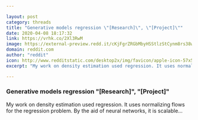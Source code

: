```yaml
---

layout: post
category: threads
title: "Generative models regression \"[Research]\", \"[Project]\""
date: 2020-04-08 18:17:32
link: https://vrhk.co/2Xl3RwM
image: https://external-preview.redd.it/cKjFgrZRGbMbyHSStlzStCynm8rs38wR_K_CKHDjRvY.jpg?width=285&height=149.214659686&auto=webp&crop=285:149.214659686,smart&s=2a5604b993c4210bae03486c574edd070e017b94
domain: reddit.com
author: "reddit"
icon: http://www.redditstatic.com/desktop2x/img/favicon/apple-icon-57x57.png
excerpt: "My work on density estimation used regression. It uses normalizing flows for the regression problem. By the aid of neural networks, it is scalable..."

---
```


### Generative models regression "[Research]", "[Project]"

My work on density estimation used regression. It uses normalizing flows for the regression problem. By the aid of neural networks, it is scalable...